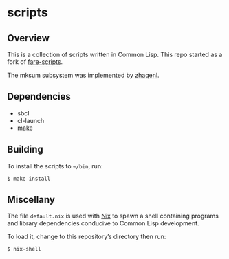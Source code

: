 scripts
=======


Overview
--------

This is a collection of scripts written in Common Lisp. This repo started as a fork of
[fare-scripts](http://github.com/fare/fare-scripts).

The mksum subsystem was implemented by [zhaqenl](https://github.com/zhaqenl).


Dependencies
------------

- sbcl
- cl-launch
- make


Building
--------

To install the scripts to `~/bin`, run:

```
$ make install
```


Miscellany
----------

The file `default.nix` is used with [Nix](https://nixos.org/nix) to spawn a shell containing
programs and library dependencies conducive to Common Lisp development.

To load it, change to this repository’s directory then run:

```
$ nix-shell
```
